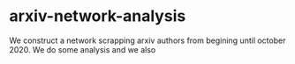 # arxiv-network-analysis
We construct a network scrapping arxiv authors from begining until october 2020. We do some analysis and we also 
